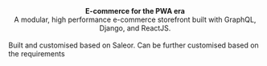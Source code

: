 
<div align="center">
  <strong>E-commerce for the PWA era</strong>
</div>

<div align="center">
  A modular, high performance e-commerce storefront built with GraphQL, Django, and ReactJS.
</div>

<br>
<div>
Built and customised based on Saleor. Can be further customised based on the requirements
</div>

